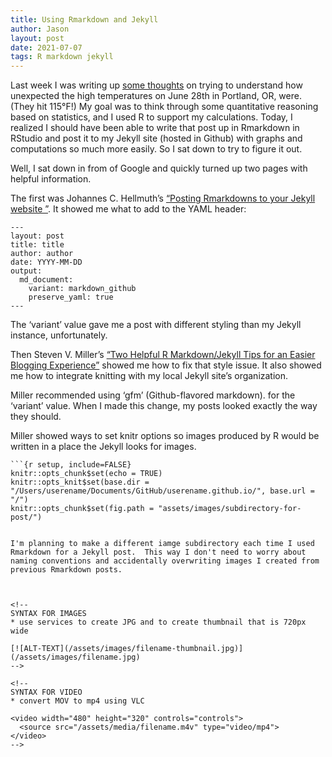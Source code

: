 ```yaml
---
title: Using Rmarkdown and Jekyll
author: Jason
layout: post
date: 2021-07-07
tags: R markdown jekyll
---
```


Last week I was writing up [some thoughts](http://thecoldfish.com/2021/07/03/portland-temp-anomaly.html) on trying to understand how unexpected the high temperatures on June 28th in Portland, OR, were.  (They hit 115&deg;F!)  My goal was to think through some quantitative reasoning based on statistics, and I used R to support my calculations.  Today, I realized I should have been able to write that post up in Rmarkdown in RStudio and post it to my Jekyll site (hosted in Github) with graphs and computations so much more easily.  So I sat down to try to figure it out.

Well, I sat down in from of Google and quickly turned up two pages with helpful information.

The first was Johannes C. Hellmuth’s [“Posting Rmarkdowns to your Jekyll website
”](https://jchellmuth.com/news/jekyll/website/code/2020/01/04/Rmarkdown-posts-to-Jekyll.html).  It showed me what to add to the YAML header:

```
---
layout: post
title: title
author: author
date: YYYY-MM-DD
output:
  md_document:
    variant: markdown_github
    preserve_yaml: true
---
```
The ‘variant’ value gave me a post with different styling than my Jekyll instance, unfortunately.

Then Steven V. Miller’s [“Two Helpful R Markdown/Jekyll Tips for an Easier Blogging Experience”](http://svmiller.com/blog/2019/08/two-helpful-rmarkdown-jekyll-tips/) showed me how to fix that style issue.  It also showed me how to integrate knitting with my local Jekyll site’s organization.

Miller recommended using ‘gfm’ (Github-flavored markdown). for the ‘variant’ value.  When I made this change, my posts looked exactly the way they should.

Miller showed ways to set knitr options so images produced by R would be written in a place the Jekyll looks for images.

```
```{r setup, include=FALSE}
knitr::opts_chunk$set(echo = TRUE)
knitr::opts_knit$set(base.dir = 	"/Users/userename/Documents/GitHub/userename.github.io/", base.url = "/")
knitr::opts_chunk$set(fig.path = "assets/images/subdirectory-for-post/")
```
```

I'm planning to make a different iamge subdirectory each time I used Rmarkdown for a Jekyll post.  This way I don't need to worry about naming conventions and accidentally overwriting images I created from previous Rmarkdown posts.



<!--
SYNTAX FOR IMAGES
* use services to create JPG and to create thumbnail that is 720px wide

[![ALT-TEXT](/assets/images/filename-thumbnail.jpg)](/assets/images/filename.jpg)
-->

<!--
SYNTAX FOR VIDEO
* convert MOV to mp4 using VLC

<video width="480" height="320" controls="controls">
  <source src="/assets/media/filename.m4v" type="video/mp4">
</video>
-->
